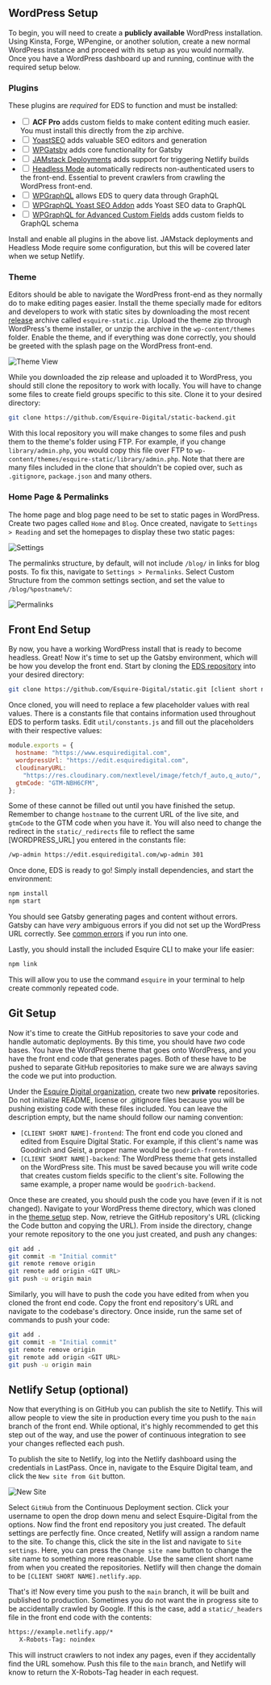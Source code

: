 ## WordPress Setup

To begin, you will need to create a **publicly available** WordPress installation. Using Kinsta, Forge, WPengine, or another solution, create a new normal WordPress instance and proceed with its setup as you would normally. Once you have a WordPress dashboard up and running, continue with the required setup below.

### Plugins

These plugins are _required_ for EDS to function and must be installed:

- <input type="checkbox"> **ACF Pro** adds custom fields to make content editing much easier. You must install this directly from the zip archive.
- <input type="checkbox"> <a href="https://wordpress.org/plugins/wordpress-seo/">YoastSEO</a> adds valuable SEO editors and generation
- <input type="checkbox"> <a href="https://wordpress.org/plugins/wp-gatsby/">WPGatsby</a> adds core functionality for Gatsby
- <input type="checkbox"> <a href="https://wordpress.org/plugins/wp-jamstack-deployments/">JAMstack Deployments</a> adds support for triggering Netlify builds
- <input type="checkbox"> <a href="https://wordpress.org/plugins/headless-mode/">Headless Mode</a> automatically redirects non-authenticated users to the front-end. Essential to prevent crawlers from crawling the WordPress front-end.
- <input type="checkbox"> <a href="https://wordpress.org/plugins/wp-graphql/">WPGraphQL</a> allows EDS to query data through GraphQL
- <input type="checkbox"> <a href="https://wordpress.org/plugins/add-wpgraphql-seo/">WPGraphQL Yoast SEO Addon</a> adds Yoast SEO data to GraphQL
- <input type="checkbox"> <a href="https://www.wpgraphql.com/acf/">WPGraphQL for Advanced Custom Fields</a> adds custom fields to GraphQL schema

Install and enable all plugins in the above list. JAMstack deployments and Headless Mode require some configuration, but this will be covered later when we setup Netlify.

### Theme

Editors should be able to navigate the WordPress front-end as they normally do to make editing pages easier. Install the theme specially made for editors and developers to work with static sites by downloading the most recent [release](https://github.com/Esquire-Digital/static-backend/releases) archive called `esquire-static.zip`. Upload the theme zip through WordPress's theme installer, or unzip the archive in the `wp-content/themes` folder. Enable the theme, and if everything was done correctly, you should be greeted with the splash page on the WordPress front-end.

![Theme View](../_media/theme.png)

While you downloaded the zip release and uploaded it to WordPress, you should still clone the repository to work with locally. You will have to change some files to create field groups specific to this site. Clone it to your desired directory:

```sh
git clone https://github.com/Esquire-Digital/static-backend.git
```

With this local repository you will make changes to some files and push them to the theme's folder using FTP. For example, if you change `library/admin.php`, you would copy this file over FTP to `wp-content/themes/esquire-static/library/admin.php`. Note that there are many files included in the clone that shouldn't be copied over, such as `.gitignore`, `package.json` and many others.

### Home Page & Permalinks

The home page and blog page need to be set to static pages in WordPress. Create two pages called `Home` and `Blog`. Once created, navigate to `Settings > Reading` and set the homepages to display these two static pages:

![Settings](../_media/reading.png)

The permalinks structure, by default, will not include `/blog/` in links for blog posts. To fix this, navigate to `Settings > Permalinks`. Select Custom Structure from the common settings section, and set the value to `/blog/%postname%/`:

![Permalinks](../_media/permalinks.png)

## Front End Setup

By now, you have a working WordPress install that is ready to become headless. Great! Now it's time to set up the Gatsby environment, which will be how you develop the front end. Start by cloning the [EDS repository](https://github.com/Esquire-Digital/static) into your desired directory:

```sh
git clone https://github.com/Esquire-Digital/static.git [client short name]
```

Once cloned, you will need to replace a few placeholder values with real values. There is a constants file that contains information used throughout EDS to perform tasks. Edit `util/constants.js` and fill out the placeholders with their respective values:

```js
module.exports = {
  hostname: "https://www.esquiredigital.com",
  wordpressUrl: "https://edit.esquiredigital.com",
  cloudinaryURL:
    "https://res.cloudinary.com/nextlevel/image/fetch/f_auto,q_auto/",
  gtmCode: "GTM-NBH6CFM",
};
```

Some of these cannot be filled out until you have finished the setup. Remember to change `hostname` to the current URL of the live site, and `gtmCode` to the GTM code when you have it. You will also need to change the redirect in the `static/_redirects` file to reflect the same [WORDPRESS_URL] you entered in the constants file:

```txt
/wp-admin https://edit.esquiredigital.com/wp-admin 301
```

Once done, EDS is ready to go! Simply install dependencies, and start the environment:

```sh
npm install
npm start
```

You should see Gatsby generating pages and content without errors. Gatsby can have _very_ ambiguous errors if you did not set up the WordPress URL correctly. See [common errors](#) if you run into one.

Lastly, you should install the included Esquire CLI to make your life easier:

```sh
npm link
```

This will allow you to use the command `esquire` in your terminal to help create commonly repeated code.

## Git Setup

Now it's time to create the GitHub repositories to save your code and handle automatic deployments. By this time, you should have _two_ code bases. You have the WordPress theme that goes onto WordPress, and you have the front end code that generates pages. Both of these have to be pushed to separate GitHub repositories to make sure we are always saving the code we put into production.

Under the [Esquire Digital organization](https://github.com/Esquire-Digital), create two new **private** repositories. Do not initialize README, license or .gitignore files because you will be pushing existing code with these files included. You can leave the description empty, but the name should follow our naming convention:

- `[CLIENT SHORT NAME]-frontend`: The front end code you cloned and edited from Esquire Digital Static. For example, if this client's name was Goodrich and Geist, a proper name would be `goodrich-frontend`.
- `[CLIENT SHORT NAME]-backend`: The WordPress theme that gets installed on the WordPress site. This must be saved because you will write code that creates custom fields specific to the client's site. Following the same example, a proper name would be `goodrich-backend`.

Once these are created, you should push the code you have (even if it is not changed). Navigate to your WordPress theme directory, which was cloned in the [theme setup](http://localhost:3000/#/development/getting-started?id=theme) step. Now, retrieve the GitHub repository's URL (clicking the Code button and copying the URL). From inside the directory, change your remote repository to the one you just created, and push any changes:

```sh
git add .
git commit -m "Initial commit"
git remote remove origin
git remote add origin <GIT URL>
git push -u origin main
```

Similarly, you will have to push the code you have edited from when you cloned the front end code. Copy the front end repository's URL and navigate to the codebase's directory. Once inside, run the same set of commands to push your code:

```sh
git add .
git commit -m "Initial commit"
git remote remove origin
git remote add origin <GIT URL>
git push -u origin main
```

## Netlify Setup (optional)

Now that everything is on GitHub you can publish the site to Netlify. This will allow people to view the site in production every time you push to the `main` branch of the front end. While optional, it's highly recommended to get this step out of the way, and use the power of continuous integration to see your changes reflected each push.

To publish the site to Netlify, log into the Netlify dashboard using the credentials in LastPass. Once in, navigate to the Esquire Digital team, and click the `New site from Git` button.

![New Site](../_media/new_site.png)

Select `GitHub` from the Continuous Deployment section. Click your username to open the drop down menu and select Esquire-Digital from the options. Now find the front end repository you just created. The default settings are perfectly fine. Once created, Netlify will assign a random name to the site. To change this, click the site in the list and navigate to `Site settings`. Here, you can press the `Change site name` button to change the site name to something more reasonable. Use the same client short name from when you created the repositories. Netlify will then change the domain to be `[CLIENT SHORT NAME].netlify.app`.

That's it! Now every time you push to the `main` branch, it will be built and published to production. Sometimes you do not want the in progress site to be accidentally crawled by Google. If this is the case, add a `static/_headers` file in the front end code with the contents:

```txt
https://example.netlify.app/*
   X-Robots-Tag: noindex
```

This will instruct crawlers to not index any pages, even if they accidentally find the URL somehow. Push this file to the `main` branch, and Netlify will know to return the X-Robots-Tag header in each request.
